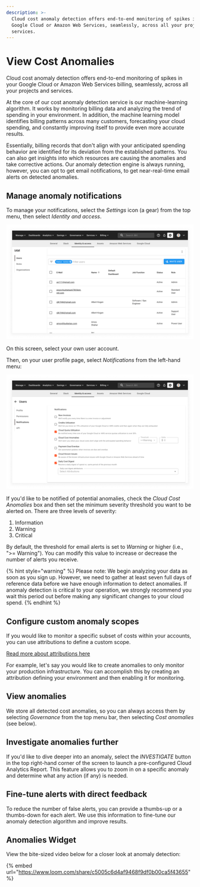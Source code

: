 ```yaml
---
description: >-
  Cloud cost anomaly detection offers end-to-end monitoring of spikes in your
  Google Cloud or Amazon Web Services, seamlessly, across all your projects and
  services.
---
```


# View Cost Anomalies

Cloud cost anomaly detection offers end-to-end monitoring of spikes in your Google Cloud or Amazon Web Services billing, seamlessly, across all your projects and services.

At the core of our cost anomaly detection service is our machine-learning algorithm. It works by monitoring billing data and analyzing the trend of spending in your environment. In addition, the machine learning model identifies billing patterns across many customers, forecasting your cloud spending, and constantly improving itself to provide even more accurate results.

Essentially, billing records that don't align with your anticipated spending behavior are identified for its deviation from the established patterns. You can also get insights into which resources are causing the anomalies and take corrective actions. Our anomaly detection engine is always running, however, you can opt to get email notifications, to get near-real-time email alerts on detected anomalies.

## Manage anomaly notifications

To manage your notifications, select the _Settings_ icon (a gear) from the top menu, then select _Identity and access_.

![A screenshot showing the Identity and access screen](../.gitbook/assets/cmp-iam-screen.png)

On this screen, select your own user account.

Then, on your user profile page, select _Notifications_ from the left-hand menu:

![A screenshot showing the Notifications screen](../.gitbook/assets/cmp-notifications.png)

If you'd like to be notified of potential anomalies, check the _Cloud Cost Anomalies_ box and then set the minimum severity threshold you want to be alerted on. There are three levels of severity:

1. Information
2. Warning
3. Critical

By default, the threshold for email alerts is set to _Warning_ or higher (i.e., ">= Warning"). You can modify this value to increase or decrease the number of alerts you receive.

{% hint style="warning" %}
Please note: We begin analyzing your data as soon as you sign up. However, we need to gather at least seven full days of reference data before we have enough information to detect anomalies. If anomaly detection is critical to your operation, we strongly recommend you wait this period out before making any significant changes to your cloud spend.
{% endhint %}

## Configure custom anomaly scopes

If you would like to monitor a specific subset of costs within your accounts, you can use attributions to define a custom scope.

[Read more about attributions here](../cloud-analytics/attributing-cloud-spend.md#edit-settings)

For example, let's say you would like to create anomalies to only monitor your production infrastructure. You can accomplish this by creating an attribution defining your environment and then enabling it for monitoring.

## View anomalies

We store all detected cost anomalies, so you can always access them by selecting _Governance_ from the top menu bar, then selecting _Cost anomalies_ (see below).

## Investigate anomalies further

If you'd like to dive deeper into an anomaly, select the _INVESTIGATE_ button in the top right-hand corner of the screen to launch a pre-configured Cloud Analytics Report. This feature allows you to zoom in on a specific anomaly and determine what any action (if any) is needed.

## Fine-tune alerts with direct feedback

To reduce the number of false alerts, you can provide a thumbs-up or a thumbs-down for each alert. We use this information to fine-tune our anomaly detection algorithm and improve results.

## Anomalies Widget

View the bite-sized video below for a closer look at anomaly detection:

{% embed url="https://www.loom.com/share/c5005c6d4af9468f9df0b00ca5f43655" %}
